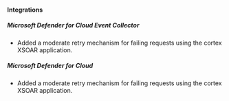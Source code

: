 
#### Integrations

##### Microsoft Defender for Cloud Event Collector

- Added a moderate retry mechanism for failing requests using the cortex XSOAR application.

##### Microsoft Defender for Cloud

- Added a moderate retry mechanism for failing requests using the cortex XSOAR application.
